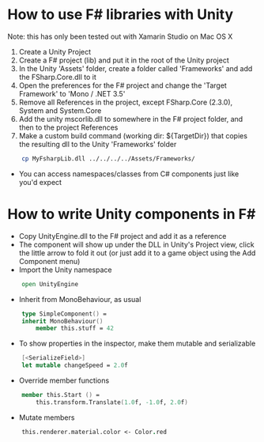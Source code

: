 How to use F# libraries with Unity
==================================

Note: this has only been tested out with Xamarin Studio on Mac OS X

1. Create a Unity Project
2. Create a F# project (lib) and put it in the root of the Unity project
3. In the Unity 'Assets' folder, create a folder called 'Frameworks' and add the FSharp.Core.dll to it
4. Open the preferences for the F# project and change the 'Target Framework' to 'Mono / .NET 3.5'
5. Remove all References in the project, except FSharp.Core (2.3.0), System and System.Core
6. Add the unity mscorlib.dll to somewhere in the F# project folder, and then to the project References
7. Make a custom build command (working dir: ${TargetDir}) that copies the resulting dll to the Unity 'Frameworks' folder

```bash
    cp MyFsharpLib.dll ../../../../Assets/Frameworks/
```

* You can access namespaces/classes from C# components just like you'd expect

How to write Unity components in F#
===================================

* Copy UnityEngine.dll to the F# project and add it as a reference
* The component will show up under the DLL in Unity's Project view, click the little arrow to fold it out (or just add it to a game object using the Add Component menu)
* Import the Unity namespace

```fsharp
    open UnityEngine
```

* Inherit from MonoBehaviour, as usual

```fsharp
    type SimpleComponent() =
    inherit MonoBehaviour()
        member this.stuff = 42
```

* To show properties in the inspector, make them mutable and serializable

```fsharp
    [<SerializeField>]
    let mutable changeSpeed = 2.0f
```

* Override member functions

```fsharp
    member this.Start () = 
        this.transform.Translate(1.0f, -1.0f, 2.0f)
```

* Mutate members

```fsharp
    this.renderer.material.color <- Color.red
```

